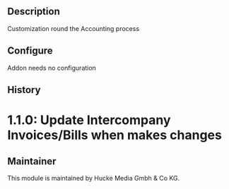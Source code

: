 ## Description
Customization round the Accounting process

## Configure
Addon needs no configuration

## History
# 1.1.0: Update Intercompany Invoices/Bills when makes changes



## Maintainer
This module is maintained by Hucke Media Gmbh & Co KG.
